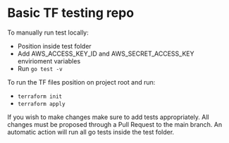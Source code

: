 # Basic TF testing repo

To manually run test locally:
  - Position inside test folder
  - Add AWS_ACCESS_KEY_ID and AWS_SECRET_ACCESS_KEY envirioment variables
  - Run `go test -v`
  
To run the TF files position on project root and run:
  - `terraform init`
  - `terraform apply`
 
 
If you wish to make changes make sure to add tests appropriately. All changes must be proposed through a Pull Request to the main branch. 
An automatic action will run all go tests inside the test folder. 

